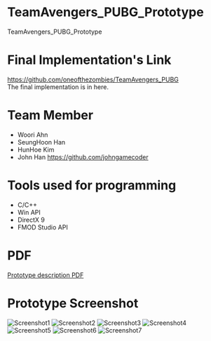 # TeamAvengers_PUBG_Prototype
TeamAvengers_PUBG_Prototype

# Final Implementation's Link
https://github.com/oneofthezombies/TeamAvengers_PUBG  
The final implementation is in here.

# Team Member
- Woori Ahn
- SeungHoon Han
- HunHoe Kim
- John Han https://github.com/johngamecoder

# Tools used for programming
- C/C++
- Win API
- DirectX 9
- FMOD Studio API

# PDF
[Prototype description PDF](https://github.com/oneofthezombies/TeamAvengers_PUBG_Prototype/blob/master/Prototype_Discription/Prototype_Presentation_Kor.pdf)

# Prototype Screenshot
![Screenshot1](https://github.com/oneofthezombies/TeamAvengers_PUBG_Prototype/blob/master/Prototype_Discription/Prototype_Screenshot/1.png)
![Screenshot2](https://github.com/oneofthezombies/TeamAvengers_PUBG_Prototype/blob/master/Prototype_Discription/Prototype_Screenshot/2.png)
![Screenshot3](https://github.com/oneofthezombies/TeamAvengers_PUBG_Prototype/blob/master/Prototype_Discription/Prototype_Screenshot/3.png)
![Screenshot4](https://github.com/oneofthezombies/TeamAvengers_PUBG_Prototype/blob/master/Prototype_Discription/Prototype_Screenshot/4.png)
![Screenshot5](https://github.com/oneofthezombies/TeamAvengers_PUBG_Prototype/blob/master/Prototype_Discription/Prototype_Screenshot/5.png)
![Screenshot6](https://github.com/oneofthezombies/TeamAvengers_PUBG_Prototype/blob/master/Prototype_Discription/Prototype_Screenshot/6.png)
![Screenshot7](https://github.com/oneofthezombies/TeamAvengers_PUBG_Prototype/blob/master/Prototype_Discription/Prototype_Screenshot/7.png)

